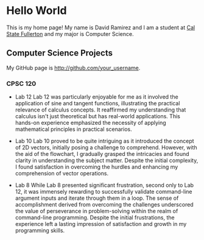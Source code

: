 # Hello World

This is my home page! My name is David Ramirez and I am a student at [Cal State Fullerton](http://www.fullerton.edu/) and my major is Computer Science.

## Computer Science Projects

My GitHub page is http://github.com/your_username.

### CPSC 120

* Lab 12
  Lab 12 was particularly enjoyable for me as it involved the application of sine and tangent functions, illustrating the practical relevance of calculus concepts. It reaffirmed my understanding that calculus isn't just theoretical but has real-world applications. This hands-on experience emphasized the necessity of applying mathematical principles in practical scenarios.

* Lab 10
  Lab 10 proved to be quite intriguing as it introduced the concept of 2D vectors, initially posing a challenge to comprehend. However, with the aid of the flowchart, I gradually grasped the intricacies and found clarity in understanding the subject matter. Despite the initial complexity, I found satisfaction in overcoming the hurdles and enhancing my comprehension of vector operations.

* Lab 8
  While Lab 8 presented significant frustration, second only to Lab 12, it was immensely rewarding to successfully validate command-line argument inputs and iterate through them in a loop. The sense of accomplishment derived from overcoming the challenges underscored the value of perseverance in problem-solving within the realm of command-line programming. Despite the initial frustrations, the experience left a lasting impression of satisfaction and growth in my programming skills.
